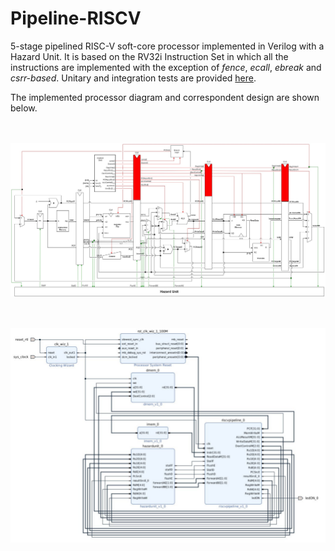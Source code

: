 # Pipeline-RISCV

5-stage pipelined RISC-V soft-core processor implemented in Verilog with a Hazard Unit. It is based on the RV32i Instruction Set in which all the instructions are implemented with the exception of _fence_, _ecall_, _ebreak_ and _csrr-based_. Unitary and integration tests are provided [here](https://github.com/joscarvalho/Pipeline-RISCV/tree/main/instructions_tests).


The implemented processor diagram and correspondent design are shown below.

<p align="center">
    <b> </b><br>
    <br>
    <img width="800" src="https://github.com/joscarvalho/Pipeline-RISCV/blob/main/Img/Pipeline%20Diagram.jpg?raw=true" alt="RISC-V Soft-core Processor Structure Diagram"/>
</p>

<p align="center">
    <b> </b><br>
    <br>
    <img width="700" src="https://github.com/joscarvalho/Pipeline-RISCV/blob/main/Img/Pipeline%20Design.png?raw=true" alt="RISC-V Soft-core Processor Design"/>
</p>


